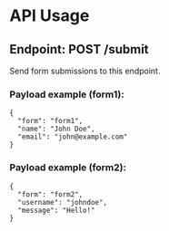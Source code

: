 # API Usage

## Endpoint: POST /submit

Send form submissions to this endpoint.

### Payload example (form1):
```
{
  "form": "form1",
  "name": "John Doe",
  "email": "john@example.com"
}
```

### Payload example (form2):
```
{
  "form": "form2",
  "username": "johndoe",
  "message": "Hello!"
}

